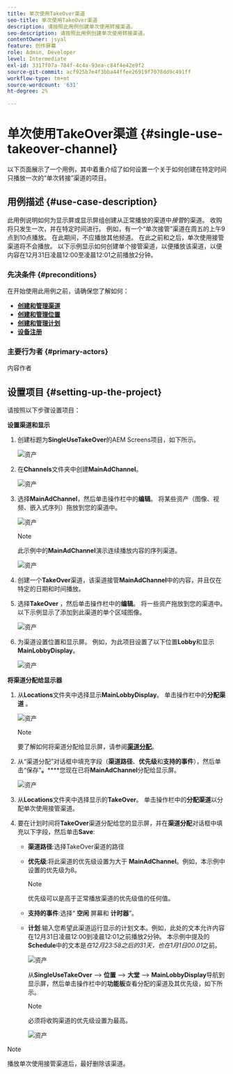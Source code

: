 ```yaml
---
title: 单次使用TakeOver渠道
seo-title: 单次使用TakeOver渠道
description: 请按照此用例创建单次使用转接渠道。
seo-description: 请按照此用例创建单次使用转接渠道。
contentOwner: jsyal
feature: 创作屏幕
role: Admin, Developer
level: Intermediate
exl-id: 3317f07a-784f-4c4a-93ea-c84f4e42e9f2
source-git-commit: acf925b7e4f3bba44ffee26919f7078dd9c491ff
workflow-type: tm+mt
source-wordcount: '631'
ht-degree: 2%

---
```


# 单次使用TakeOver渠道 {#single-use-takeover-channel}

以下页面展示了一个用例，其中着重介绍了如何设置一个关于如何创建在特定时间只播放一次的“单次转接”渠道的项目。


## 用例描述 {#use-case-description}

此用例说明如何为显示屏或显示屏组创建从正常播放的渠道中&#x200B;*接管*的渠道。 收购将只发生一次，并在特定时间进行。
例如，有一个“单次接管”渠道在周五的上午9点到10点播放。 在此期间，不应播放其他频道。 在此之前和之后，单次使用接管渠道将不会播放。 以下示例显示如何创建单个接管渠道，以便播放该渠道，以便内容在12月31日凌晨12:00至凌晨12:01之前播放2分钟。

### 先决条件 {#preconditions}

在开始使用此用例之前，请确保您了解如何：

* **[创建和管理渠道](managing-channels.md)**
* **[创建和管理位置](managing-locations.md)**
* **[创建和管理计划](managing-schedules.md)**
* **[设备注册](device-registration.md)**

### 主要行为者 {#primary-actors}

内容作者

## 设置项目 {#setting-up-the-project}

请按照以下步骤设置项目：

**设置渠道和显示**

1. 创建标题为&#x200B;**SingleUseTakeOver**&#x200B;的AEM Screens项目，如下所示。

   ![资产](assets/single-takeover1.png)

1. 在&#x200B;**Channels**&#x200B;文件夹中创建&#x200B;**MainAdChannel**。

   ![资产](assets/single-takeover2.png)

1. 选择&#x200B;**MainAdChannel**，然后单击操作栏中的&#x200B;**编辑**。 将某些资产（图像、视频、嵌入式序列）拖放到您的渠道中。

   ![资产](assets/single-takeover2.png)


   >[!NOTE]
   >此示例中的&#x200B;**MainAdChannel**&#x200B;演示连续播放内容的序列渠道。

   ![资产](assets/single-takeover3.png)

1. 创建一个&#x200B;**TakeOver**&#x200B;渠道，该渠道接管&#x200B;**MainAdChannel**&#x200B;中的内容，并且仅在特定的日期和时间播放。

1. 选择&#x200B;**TakeOver** ，然后单击操作栏中的&#x200B;**编辑**。 将一些资产拖放到您的渠道中。 以下示例显示了添加到此渠道的单个区域图像。

   ![资产](assets/single-takeover4.png)

1. 为渠道设置位置和显示屏。 例如，为此项目设置了以下位置&#x200B;**Lobby**&#x200B;和显示&#x200B;**MainLobbyDisplay**。

   ![资产](assets/single-takeover5.png)

**将渠道分配给显示器**

1. 从&#x200B;**Locations**&#x200B;文件夹中选择显示&#x200B;**MainLobbyDisplay**。 单击操作栏中的&#x200B;**分配渠道** 。

   ![资产](assets/single-takeover6.png)

   >[!NOTE]
   >要了解如何将渠道分配给显示屏，请参阅&#x200B;**[渠道分配](channel-assignment.md)**。

1. 从“渠道分配”对话框中填充字段（**渠道路径**、**优先级**&#x200B;和&#x200B;**支持的事件**），然后单击“保存”**。******&#x200B;您现在已将&#x200B;**MainAdChannel**&#x200B;分配给显示屏。

   ![资产](assets/single-takeover7.png)

1. 从&#x200B;**Locations**&#x200B;文件夹中选择显示的&#x200B;**TakeOver**。 单击操作栏中的&#x200B;**分配渠道**&#x200B;以分配单次使用接管渠道。

1. 要在计划时间将&#x200B;**TakeOver**&#x200B;渠道分配给您的显示屏，并在&#x200B;**渠道分配**&#x200B;对话框中填充以下字段，然后单击&#x200B;**Save**:

   * **渠道路径**:选择TakeOver渠道的路径
   * **优先级**:将此渠道的优先级设置为大于 **MainAdChannel**。例如，本示例中设置的优先级为8。

      >[!NOTE]
      >优先级可以是高于正常播放渠道的优先级值的任何值。
   * **支持的事件**:选择“ **空闲** 屏幕和 **计时器**”。
   * **计划**:输入您希望此渠道运行显示的计划文本。例如，此处的文本允许内容在12月31日凌晨12:00到凌晨12:01之前播放2分钟。
本示例中提及的**Schedule**&#x200B;中的文本是&#x200B;*在12月23:58之后的31天，也在1月1日00.01*&#x200B;之前。

      ![资产](assets/single-takeover8.png)

      从&#x200B;**SingleUseTakeOver** —> **位置** —> **大堂** —> **MainLobbyDisplay**&#x200B;导航到显示屏，然后单击操作栏中的&#x200B;**功能板**&#x200B;查看分配的渠道及其优先级，如下所示。

      >[!NOTE]
      >必须将收购渠道的优先级设置为最高。

      ![资产](assets/single-takeover9.png)

>[!NOTE]
>
>播放单次使用接管渠道后，最好删除该渠道。
